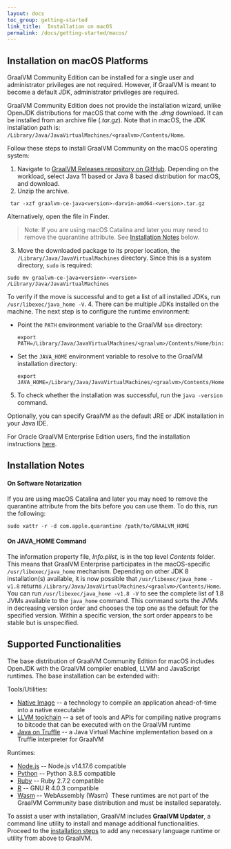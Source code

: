 ```yaml
---
layout: docs
toc_group: getting-started
link_title:  Installation on macOS
permalink: /docs/getting-started/macos/
---
```


## Installation on macOS Platforms

GraalVM Community Edition can be installed for a single user and administrator privileges are not required.
However, if GraalVM is meant to become a default JDK, administrator privileges are required.

GraalVM Community Edition does not provide the installation wizard, unlike OpenJDK
distributions for macOS that come with the _.dmg_ download.
It can be installed from an archive file (_.tar.gz_).
Note that in macOS, the JDK installation path is: `/Library/Java/JavaVirtualMachines/<graalvm>/Contents/Home`.

Follow these steps to install GraalVM Community on the macOS operating system:

1. Navigate to [GraalVM Releases repository on GitHub](https://github.com/graalvm/graalvm-ce-builds/releases). Depending on the workload, select Java 11 based or Java 8 based distribution for macOS, and download.
2. Unzip the archive.
  ```shell
   tar -xzf graalvm-ce-java<version>-darvin-amd64-<version>.tar.gz
  ```
  Alternatively, open the file in Finder.
  > Note: If you are using macOS Catalina and later you may need to remove the quarantine attribute. See [Installation Notes](#installation-notes) below.

3.  Move the downloaded package to its proper location, the `/Library/Java/JavaVirtualMachines` directory. Since this is a system directory, `sudo` is required:
  ```shell
  sudo mv graalvm-ce-java<version>-<version> /Library/Java/JavaVirtualMachines
  ```
To verify if the move is successful and to get a list of all installed JDKs, run `/usr/libexec/java_home -V`.
4. There can be multiple JDKs installed on the machine. The next step is to configure the runtime environment:
  - Point the `PATH` environment variable to the GraalVM `bin` directory:
    ```shell
    export PATH=/Library/Java/JavaVirtualMachines/<graalvm>/Contents/Home/bin:$PATH
    ```
  - Set the `JAVA_HOME` environment variable to resolve to the GraalVM installation directory:
    ```shell
    export JAVA_HOME=/Library/Java/JavaVirtualMachines/<graalvm>/Contents/Home
    ```
5. To check whether the installation was successful, run the `java -version` command.

Optionally, you can specify GraalVM as the default JRE or JDK installation in your Java IDE.

For Oracle GraalVM Enterprise Edition users, find the installation instructions [here](https://docs.oracle.com/en/graalvm/enterprise/21/docs/getting-started/installation-macos/).

## Installation Notes

#### On Software Notarization
If you are using macOS Catalina and later you may need to remove the quarantine attribute from the bits before you can use them.
To do this, run the following:
```shell
sudo xattr -r -d com.apple.quarantine /path/to/GRAALVM_HOME
```

#### On JAVA_HOME Command
The information property file, _Info.plist_, is in the top level _Contents_ folder.
This means that GraalVM Enterprise participates in the macOS-specific `/usr/libexec/java_home` mechanism. Depending on other JDK 8 installation(s) available, it is now possible that `/usr/libexec/java_home -v1.8` returns `/Library/Java/JavaVirtualMachines/<graalvm>/Contents/Home`.
You can run `/usr/libexec/java_home -v1.8 -V` to see the complete list of 1.8 JVMs available to the `java_home` command. This command sorts the JVMs in decreasing version order and chooses the top one as the default for the specified version.
Within a specific version, the sort order appears to be stable but is unspecified.

## Supported Functionalities

The base distribution of GraalVM Community Edition for macOS includes OpenJDK with the GraalVM compiler enabled, LLVM and JavaScript runtimes.
The base installation can be extended with:

Tools/Utilities:
* [Native Image](../../reference-manual/native-image/README.md) -- a technology to compile an application ahead-of-time into a native executable
* [LLVM toolchain](../../reference-manual/llvm/Compiling.md#llvm-toolchain-for-compiling-cc) --  a set of tools and APIs for compiling native programs to bitcode that can be executed with on the GraalVM runtime
* [Java on Truffle](../../reference-manual/java-on-truffle/README.md) -- a Java Virtual Machine implementation based on a Truffle interpreter for GraalVM

Runtimes:
* [Node.js](../../reference-manual/js/README.md) -- Node.js v14.17.6 compatible
* [Python](../../reference-manual/python/README.md) -- Python 3.8.5 compatible
* [Ruby](../../reference-manual/ruby/README.md) -- Ruby 2.7.2 compatible
* [R](/../../reference-manual/r/README.md) -- GNU R 4.0.3 compatible
* [Wasm](../../reference-manual/wasm/README.md) -- WebAssembly (Wasm)
​
These runtimes are not part of the GraalVM Community base distribution and must be installed separately.

To assist a user with installation, GraalVM includes **GraalVM Updater**, a command line utility to install and manage additional functionalities.
Proceed to the [installation steps](../../reference-manual/graalvm-updater.md#component-installation) to add any necessary language runtime or utility from above to GraalVM.
